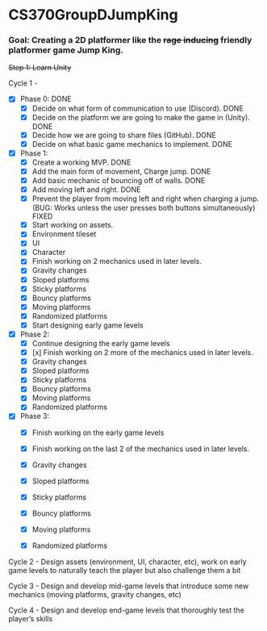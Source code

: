 # CS370GroupDJumpKing
### Goal: Creating a 2D platformer like the ~~rage inducing~~ friendly platformer game Jump King.  

~~Step 1: Learn Unity~~  

Cycle 1 -   
  - [x] Phase 0: DONE  
    * [x] Decide on what form of communication to use (Discord). DONE  
    * [x] Decide on the platform we are going to make the game in (Unity). DONE  
    * [x] Decide how we are going to share files (GitHub). DONE  
    * [x] Decide on what basic game mechanics to implement. DONE  
  
  - [x] Phase 1:   
    * [x] Create a working MVP. DONE  
    * [x] Add the main form of movement, Charge jump. DONE  
    * [x] Add basic mechanic of bouncing off of walls. DONE  
    * [x] Add moving left and right. DONE  
    * [x] Prevent the player from moving left and right when charging a jump. (BUG: Works unless the user presses both buttons simultaneously) FIXED  
    * [x] Start working on assets.  
    * [x] Environment tileset   
    * [x] UI  
    * [x] Character  
    * [x] Finish working on 2 mechanics used in later levels.  
    * [x] Gravity changes  
    * [x] Sloped platforms  
    * [x] Sticky platforms  
    * [x] Bouncy platforms  
    * [x] Moving platforms  
    * [x] Randomized platforms  
    * [x] Start designing early game levels  

  - [x] Phase 2:   
    * [x] Continue designing the early game levels  
    * [x] [x] Finish working on 2 more of the mechanics used in later levels.  
    * [x] Gravity changes  
    * [x] Sloped platforms  
    * [x] Sticky platforms  
    * [x] Bouncy platforms  
    * [x] Moving platforms  
    * [x] Randomized platforms  

  - [x] Phase 3:   
    * [x] Finish working on the early game levels  
    * [x] Finish working on the last 2 of the mechanics used in later levels.  
    * [x] Gravity changes  
    * [x] Sloped platforms  
    * [x] Sticky platforms  
    * [x] Bouncy platforms  
    * [x] Moving platforms  
    * [x] Randomized platforms  



Cycle 2 - Design assets (environment, UI, character, etc), work on early game levels to naturally teach the player but also challenge them a bit   

Cycle 3 - Design and develop mid-game levels that introduce some new mechanics (moving platforms, gravity changes, etc)   

Cycle 4 - Design and develop end-game levels that thoroughly test the player’s skills  

